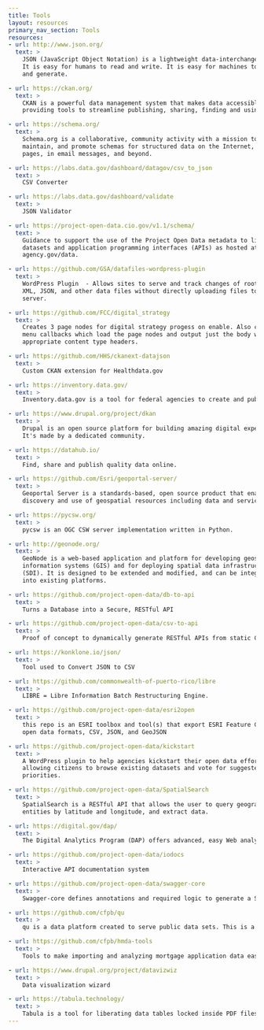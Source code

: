 ```yaml
---
title: Tools
layout: resources
primary_nav_section: Tools
resources:
- url: http://www.json.org/
  text: >
    JSON (JavaScript Object Notation) is a lightweight data-interchange format.
    It is easy for humans to read and write. It is easy for machines to parse
    and generate.

- url: https://ckan.org/
  text: >
    CKAN is a powerful data management system that makes data accessible – by
    providing tools to streamline publishing, sharing, finding and using data.

- url: https://schema.org/
  text: >
    Schema.org is a collaborative, community activity with a mission to create,
    maintain, and promote schemas for structured data on the Internet, on web
    pages, in email messages, and beyond.

- url: https://labs.data.gov/dashboard/datagov/csv_to_json
  text: >
    CSV Converter

- url: https://labs.data.gov/dashboard/validate
  text: >
    JSON Validator

- url: https://project-open-data.cio.gov/v1.1/schema/
  text: >
    Guidance to support the use of the Project Open Data metadata to list agency
    datasets and application programming interfaces (APIs) as hosted at
    agency.gov/data.

- url: https://github.com/GSA/datafiles-wordpress-plugin
  text: >
    WordPress Plugin  - Allows sites to serve and track changes of root level
    XML, JSON, and other data files without directly uploading files to the
    server.

- url: https://github.com/FCC/digital_strategy
  text: >
    Creates 3 page nodes for digital strategy progess on enable. Also creates
    menu callbacks which load the page nodes and output just the body with the
    appropriate content type headers.

- url: https://github.com/HHS/ckanext-datajson
  text: >
    Custom CKAN extension for Healthdata.gov

- url: https://inventory.data.gov/
  text: >
    Inventory.data.gov is a tool for federal agencies to create and publish metadata catalogs

- url: https://www.drupal.org/project/dkan
  text: >
    Drupal is an open source platform for building amazing digital experiences.
    It's made by a dedicated community.

- url: https://datahub.io/
  text: >
    Find, share and publish quality data online.

- url: https://github.com/Esri/geoportal-server/
  text: >
    Geoportal Server is a standards-based, open source product that enables
    discovery and use of geospatial resources including data and services.

- url: https://pycsw.org/
  text: >
    pycsw is an OGC CSW server implementation written in Python.

- url: http://geonode.org/
  text: >
    GeoNode is a web-based application and platform for developing geospatial
    information systems (GIS) and for deploying spatial data infrastructures
    (SDI). It is designed to be extended and modified, and can be integrated
    into existing platforms.

- url: https://github.com/project-open-data/db-to-api
  text: >
    Turns a Database into a Secure, RESTful API

- url: https://github.com/project-open-data/csv-to-api
  text: >
    Proof of concept to dynamically generate RESTful APIs from static CSVs

- url: https://konklone.io/json/
  text: >
    Tool used to Convert JSON to CSV

- url: https://github.com/commonwealth-of-puerto-rico/libre
  text: >
    LIBRE = Libre Information Batch Restructuring Engine.

- url: https://github.com/project-open-data/esri2open
  text: >
    this repo is an ESRI toolbox and tool(s) that export ESRI Feature Classes to
    open data formats, CSV, JSON, and GeoJSON

- url: https://github.com/project-open-data/kickstart
  text: >
    A WordPress plugin to help agencies kickstart their open data efforts by
    allowing citizens to browse existing datasets and vote for suggested
    priorities.

- url: https://github.com/project-open-data/SpatialSearch
  text: >
    SpatialSearch is a RESTful API that allows the user to query geographic
    entities by latitude and longitude, and extract data.

- url: https://digital.gov/dap/
  text: >
    The Digital Analytics Program (DAP) offers advanced, easy Web analytics to federal agencies.

- url: https://github.com/project-open-data/iodocs
  text: >
    Interactive API documentation system

- url: https://github.com/project-open-data/swagger-core
  text: >
    Swagger-core defines annotations and required logic to generate a Swagger server or client.

- url: https://github.com/cfpb/qu
  text: >
    qu is a data platform created to serve public data sets. This is a public domain work of the US Government.

- url: https://github.com/cfpb/hmda-tools
  text: >
    Tools to make importing and analyzing mortgage application data easier.

- url: https://www.drupal.org/project/datavizwiz
  text: >
    Data visualization wizard

- url: https://tabula.technology/
  text: >
    Tabula is a tool for liberating data tables locked inside PDF files.
---
```

